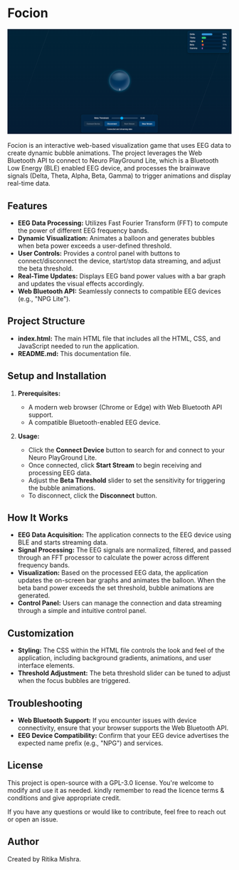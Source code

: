 # Focion

![Game Screenshot](./game_image.png)

Focion is an interactive web-based visualization game that uses EEG data to create dynamic bubble animations. The project leverages the Web Bluetooth API to connect to Neuro PlayGround Lite, which is a Bluetooth Low Energy (BLE) enabled EEG device, and processes the brainwave signals (Delta, Theta, Alpha, Beta, Gamma) to trigger animations and display real-time data.

## Features

- **EEG Data Processing:** Utilizes Fast Fourier Transform (FFT) to compute the power of different EEG frequency bands.
- **Dynamic Visualization:** Animates a balloon and generates bubbles when beta power exceeds a user-defined threshold.
- **User Controls:** Provides a control panel with buttons to connect/disconnect the device, start/stop data streaming, and adjust the beta threshold.
- **Real-Time Updates:** Displays EEG band power values with a bar graph and updates the visual effects accordingly.
- **Web Bluetooth API:** Seamlessly connects to compatible EEG devices (e.g., "NPG Lite").

## Project Structure

- **index.html:** The main HTML file that includes all the HTML, CSS, and JavaScript needed to run the application.
- **README.md:** This documentation file.

## Setup and Installation

1. **Prerequisites:**
   - A modern web browser (Chrome or Edge) with Web Bluetooth API support.
   - A compatible Bluetooth-enabled EEG device.

2. **Usage:**
   - Click the **Connect Device** button to search for and connect to your Neuro PlayGround Lite.
   - Once connected, click **Start Stream** to begin receiving and processing EEG data.
   - Adjust the **Beta Threshold** slider to set the sensitivity for triggering the bubble animations.
   - To disconnect, click the **Disconnect** button.

## How It Works

- **EEG Data Acquisition:** The application connects to the EEG device using BLE and starts streaming data.
- **Signal Processing:** The EEG signals are normalized, filtered, and passed through an FFT processor to calculate the power across different frequency bands.
- **Visualization:** Based on the processed EEG data, the application updates the on-screen bar graphs and animates the balloon. When the beta band power exceeds the set threshold, bubble animations are generated.
- **Control Panel:** Users can manage the connection and data streaming through a simple and intuitive control panel.

## Customization

- **Styling:** The CSS within the HTML file controls the look and feel of the application, including background gradients, animations, and user interface elements.
- **Threshold Adjustment:** The beta threshold slider can be tuned to adjust when the focus bubbles are triggered.

## Troubleshooting

- **Web Bluetooth Support:** If you encounter issues with device connectivity, ensure that your browser supports the Web Bluetooth API.
- **EEG Device Compatibility:** Confirm that your EEG device advertises the expected name prefix (e.g., "NPG") and services.

## License

This project is open-source with a GPL-3.0 license. You're welcome to modify and use it as needed. kindly remember to read the licence terms & conditions and give appropriate credit.

If you have any questions or would like to contribute, feel free to reach out or open an issue.

## Author

Created by Ritika Mishra.

